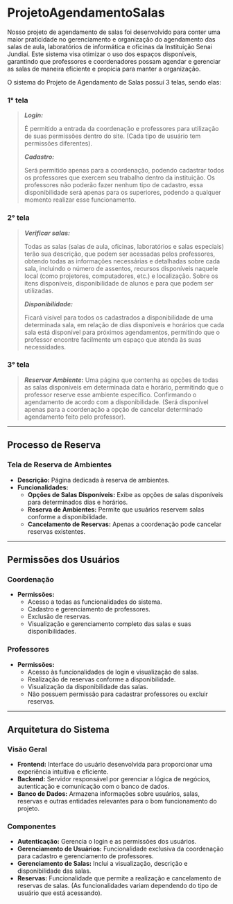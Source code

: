 # ProjetoAgendamentoSalas

Nosso projeto de agendamento de salas foi desenvolvido para conter uma maior praticidade no gerenciamento e organização do agendamento das salas de aula, laboratórios de informática e oficinas da Instituição Senai Jundiaí. Este sistema visa otimizar o uso dos espaços disponíveis, garantindo que professores e coordenadores possam agendar e gerenciar as salas de maneira eficiente e propicia para manter a organização.

O sistema do Projeto de Agendamento de Salas possuí 3 telas, sendo elas:

### 1° tela

> ***Login:***
> 
> 
> É permitido a entrada da coordenação e professores para utilização de suas permissões dentro do site. (Cada tipo de usuário tem permissões diferentes).
> 
> ***Cadastro:***
> 
> Será permitido apenas para a coordenação, podendo cadastrar todos os professores que exercem seu trabalho dentro da instituição. Os professores não poderão fazer nenhum tipo de cadastro, essa disponibilidade será apenas para os superiores, podendo a qualquer momento realizar esse funcionamento.
> 

### 2° tela

> ***Verificar salas:***
> 
> 
> Todas as salas (salas de aula, oficinas, laboratórios e salas especiais) terão sua descrição, que podem ser acessadas pelos professores, obtendo todas as informações necessárias e detalhadas sobre cada sala, incluindo o número de assentos, recursos disponíveis naquele local (como projetores, computadores, etc.) e localização. Sobre os itens disponíveis, disponibilidade de alunos e para que podem ser utilizadas.
> 
> ***Disponibilidade:***
> 
> Ficará visível para todos os cadastrados a disponibilidade de uma determinada sala, em relação de dias disponíveis e horários que cada sala está disponível para próximos agendamentos, permitindo que o professor encontre facilmente um espaço que atenda às suas necessidades.
> 

### 3° tela

> ***Reservar Ambiente:***
Uma página que contenha as opções de todas as salas disponíveis em determinada data e horário, permitindo que o professor reserve esse ambiente específico. Confirmando o agendamento de acordo com a disponibilidade. (Será disponível apenas para a coordenação a opção de cancelar determinado agendamento feito pelo professor).
> 

---

## **Processo de Reserva**

### **Tela de Reserva de Ambientes**

- **Descrição:** Página dedicada à reserva de ambientes.
- **Funcionalidades:**
    - **Opções de Salas Disponíveis:** Exibe as opções de salas disponíveis para determinados dias e horários.
    - **Reserva de Ambientes:** Permite que usuários reservem salas conforme a disponibilidade.
    - **Cancelamento de Reservas:** Apenas a coordenação pode cancelar reservas existentes.

---

## **Permissões dos Usuários**

### **Coordenação**

- **Permissões:**
    - Acesso a todas as funcionalidades do sistema.
    - Cadastro e gerenciamento de professores.
    - Exclusão de reservas.
    - Visualização e gerenciamento completo das salas e suas disponibilidades.

### **Professores**

- **Permissões:**
    - Acesso às funcionalidades de login e visualização de salas.
    - Realização de reservas conforme a disponibilidade.
    - Visualização da disponibilidade das salas.
    - Não possuem permissão para cadastrar professores ou excluir reservas.

---

## **Arquitetura do Sistema**

### **Visão Geral**

- **Frontend:** Interface do usuário desenvolvida para proporcionar uma experiência intuitiva e eficiente.
- **Backend:** Servidor responsável por gerenciar a lógica de negócios, autenticação e comunicação com o banco de dados.
- **Banco de Dados:** Armazena informações sobre usuários, salas, reservas e outras entidades relevantes para o bom funcionamento do projeto.

### **Componentes**

- **Autenticação:** Gerencia o login e as permissões dos usuários.
- **Gerenciamento de Usuários:** Funcionalidade exclusiva da coordenação para cadastro e gerenciamento de professores.
- **Gerenciamento de Salas:** Inclui a visualização, descrição e disponibilidade das salas.
- **Reservas:** Funcionalidade que permite a realização e cancelamento de reservas de salas. (As funcionalidades variam dependendo do tipo de usuário que está acessando).

